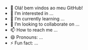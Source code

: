 - 👋 Olá! bem vindos ao meu GitHub!
- 👀 I’m interested in ...
- 🌱 I’m currently learning ...
- 💞️ I’m looking to collaborate on ...
- 📫 How to reach me ...
- 😄 Pronouns: ...
- ⚡ Fun fact: ...

<!---
vini-correia/vini-correia is a ✨ special ✨ repository because its `README.md` (this file) appears on your GitHub profile.
You can click the Preview link to take a look at your changes.
--->
